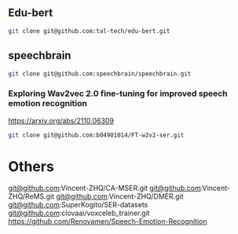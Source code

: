 ## Edu-bert

```bash
git clone git@github.com:tal-tech/edu-bert.git
```

## speechbrain

```bash
git clone git@github.com:speechbrain/speechbrain.git
```

### Exploring Wav2vec 2.0 fine-tuning for improved speech emotion recognition

https://arxiv.org/abs/2110.06309

```bash
git clone git@github.com:b04901014/FT-w2v2-ser.git
```

# Others
git@github.com:Vincent-ZHQ/CA-MSER.git
git@github.com:Vincent-ZHQ/ReMS.git
git@github.com:Vincent-ZHQ/DMER.git
git@github.com:SuperKogito/SER-datasets
git@github.com:clovaai/voxceleb_trainer.git
https://github.com/Renovamen/Speech-Emotion-Recognition